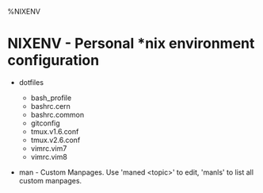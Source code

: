 %NIXENV

# NIXENV - Personal \*nix environment configuration

* dotfiles
  * bash\_profile
  * bashrc.cern
  * bashrc.common
  * gitconfig
  * tmux.v1.6.conf
  * tmux.v2.6.conf
  * vimrc.vim7
  * vimrc.vim8

* man - Custom Manpages. Use 'maned \<topic\>' to edit, 'manls' to list all custom manpages.

